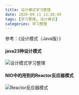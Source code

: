 ```yaml
---
title: 设计模式学习整理
date: 2020-09-11 13:38:49
tags: [学习整理, 设计模式]
categories: 学习整理
---
```


参考：《设计模式（Java版）》

#### java23种设计模式
![设计模式学习整理](/images/设计模式_xmind.png)

#### NIO中的用到的Reactor反应器模式
![Reactor反应器模式](/images/Reactor反应器模式_xmind.png)
